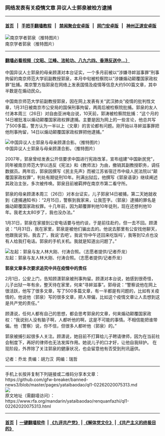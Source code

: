 ### 网络发表有关疫情文章   异议人士郭泉被检方逮捕
------------------------

#### [首页](https://github.com/gfw-breaker/banned-news3/blob/master/README.md) &nbsp;&nbsp;|&nbsp;&nbsp; [手把手翻墙教程](https://github.com/gfw-breaker/guides/wiki) &nbsp;&nbsp;|&nbsp;&nbsp; [禁闻聚合安卓版](https://github.com/gfw-breaker/bn-android) &nbsp;&nbsp;|&nbsp;&nbsp; [网门安卓版](https://github.com/oGate2/oGate) &nbsp;&nbsp;|&nbsp;&nbsp; [神州正道安卓版](https://github.com/SzzdOgate/update) 



<div id="headerimg">
 <img alt=" 南京学者郭泉（推特图片）" src="https://www.rfa.org/mandarin/yataibaodao/huanjing/gf2-02072020085010.html/213442296-110p.jpg/@@images/bd4de3cd-d070-4cc4-a510-3973225167b1.jpeg" title=" 南京学者郭泉（推特图片）"/>
 <div id="headerimgcontents">
  <div id="headerimgcaption">
   <span>
    南京学者郭泉（推特图片）
   </span>
   <!-- zoomattribute -->
  </div>
  <!-- headerimgcaption -->
 </div>
 <!-- headerimagecontents -->
</div>

<hr/>


#### [翻墙必看视频（文昭、江峰、法轮功、八九六四、香港反送中...）](https://github.com/gfw-breaker/banned-news3/blob/master/pages/link3.md)

<div id="storytext">
 <div>
  <div class="slot_header">
  </div>
 </div>
 <p>
  中国异议人士郭泉的母亲顾潇对本台证实，一个多月前被以“涉嫌寻衅滋事罪”刑事拘留的南京师范大学前副教授郭泉，本月中旬被检察院以“涉嫌煽动颠覆国家政权罪”批捕。南京警方指郭泉在网络上发表国情及疫情等信息大约500篇文章，其中半数是在煽动民众。
 </p>
 <p>
  中国南京师范大学前副教授郭泉，因在网上发表有关“武汉肺炎”疫情的批判性文章，1月31日被南京市公安局的国保刑事拘留，两周后被检察院批捕。郭泉的友人付涛本周三（26日）对自由亚洲电台说，10天前，郭涛被检察院批捕：“这个月的14日被批准以煽动颠覆国家政权罪逮捕。主要是因为网上的一些言论，他总共写了500多篇，警方认为一半以上（文章）的言论都有问题。刚开始以寻衅滋事罪把他刑事拘留，14日以煽动颠覆国家政权罪把他逮捕。”
 </p>
 <p>
 </p>
 <p>
 </p>
 <p>
  <div class="image-inline captioned" style="width:900px;">
   <div style="width:900px;">
    <img alt="中国异议人士郭泉与母亲顾潇合影。（推特图片）" src="https://www.rfa.org/mandarin/yataibaodao/renquanfazhi/ql1-02262020075313.html/Gu-Xiao-Guo-Quan.jpg" title="中国异议人士郭泉与母亲顾潇合影。（推特图片）"/>
   </div>
   <div class="image-caption">
    <span style="width:900px;">
     中国异议人士郭泉与母亲顾潇合影。（推特图片）
    </span>
    <span class="copyright">
    </span>
   </div>
  </div>
 </p>
 <p>
  2007年，郭泉曾经发表公开信要求中国进行宪政改革，宣布组建“中国新民党”，同年被南京师范大学以违反《宪法》和《教师法》为由，撤销其副教授职务，调任数据员。两年后，郭泉因撰写《民主先声》而被江苏省宿迁市中级人民法院以“颠覆国家政权罪”，判处有期徒刑10年。刑满出狱后，他撰写《郭泉语录》继续阐述其政治主张，多次被传唤。郭泉目前被羁押在南京市第二看守所。
 </p>
 <p>
  郭泉的母亲顾潇本周三（26日）对本台证实，儿子郭泉14日被捕，第二天她就收到《逮捕通知书》：“2月15日，警察到我家来，让我签字。（郭泉）逮捕的罪名是煽动颠覆国家政权罪。十几年前，因为颠覆罪判他10年徒刑，现在还想判他10年。我老太太80岁了，我也没办法。”
 </p>
 <p>
  1月31日，郭泉在家接到公安电话要与他约谈，于是前往赴约，但一去不回。顾潇说：“1月31日，我在家里，郭泉是被他们骗出去的。他说去那里有公安找他聊天，他跟我说‘妈，我去了’，我说‘去吧’。我说‘你中午还回来吃饭吗’，我等到12点也没有人给我打电话。郭泉的手机关机。我就是知道出问题了。”
 </p>
 <p>
 </p>
 <p>
  <div class="image-inline captioned" style="width:812px;">
   <div style="width:812px;">
    <img alt="左起：郭泉与友人林大刚、付涛合照。（志愿者提供/记者乔龙）" src="https://www.rfa.org/mandarin/yataibaodao/renquanfazhi/ql1-02262020075313.html/m0226-ql1p1.jpg" title="左起：郭泉与友人林大刚、付涛合照。（志愿者提供/记者乔龙）"/>
   </div>
   <div class="image-caption">
    <span style="width:812px;">
     左起：郭泉与友人林大刚、付涛合照。（志愿者提供/记者乔龙）
    </span>
    <span class="copyright">
    </span>
   </div>
  </div>
 </p>
 <p>
  <b>
   郭泉文章多次要求追究中共在疫情中的责任
  </b>
 </p>
 <p>
  2月1日，公安上门，告知顾潇郭泉被刑事拘留。顾潇对本台说，她感到很奇怪，儿子出狱一年有余，整天待在家里，何来“寻衅滋事”。郭母说：“警察说他在网上很活跃，他写了很多文章，写了500多篇文章，有一半都是有问题的，比如有关疫情的，他说他（郭泉）写的很多文章，把人带偏，比如这个疫情文章让人去想到这是共产党的责任。”
 </p>
 <p>
  顾潇说，任何人都有自己的思想，都会思考郭泉的文章，何来煽动颠覆国家政权：“我说别人没有脑子啊，人都听他的啊，这是不可能的事情。不相信能把谁带偏。他（警察）说，你不信，但很多人都听他（郭泉）的。”
 </p>
 <p>
  郭泉被捕引起很多人关注。顾潇说，她目前不打算给儿子聘请律师，因为在当前社会制度下，再好的律师也无法发挥作用。她说儿子的口才好，让他自我辩护。 在现阶段，外界除了关注郭泉的健康状况，也会留意他有否受到刑讯逼供。
 </p>
 <p>
 </p>
 <p>
  记者：乔龙 责编：胡力汉  网编：瑞哲
 </p>
</div>

<hr/>
手机上长按并复制下列链接或二维码分享本文章：<br/>
https://github.com/gfw-breaker/banned-news3/blob/master/pages/yataibaodao/ql1-02262020075313.md <br/>
<a href='https://github.com/gfw-breaker/banned-news3/blob/master/pages/yataibaodao/ql1-02262020075313.md'><img src='https://github.com/gfw-breaker/banned-news3/blob/master/pages/yataibaodao/ql1-02262020075313.md.png'/></a> <br/>
原文地址（需翻墙访问）：https://www.rfa.org/mandarin/yataibaodao/renquanfazhi/ql1-02262020075313.html


------------------------
#### [首页](https://github.com/gfw-breaker/banned-news3/blob/master/README.md) &nbsp;|&nbsp; [一键翻墙软件](https://github.com/gfw-breaker/nogfw/blob/master/README.md) &nbsp;| [《九评共产党》](https://github.com/gfw-breaker/9ping.md/blob/master/README.md#九评之一评共产党是什么) | [《解体党文化》](https://github.com/gfw-breaker/jtdwh.md/blob/master/README.md) | [《共产主义的终极目的》](https://github.com/gfw-breaker/gczydzjmd.md/blob/master/README.md)


<img src='http://gfw-breaker.win/banned-news3/pages/yataibaodao/ql1-02262020075313.md' width='0px' height='0px'/>